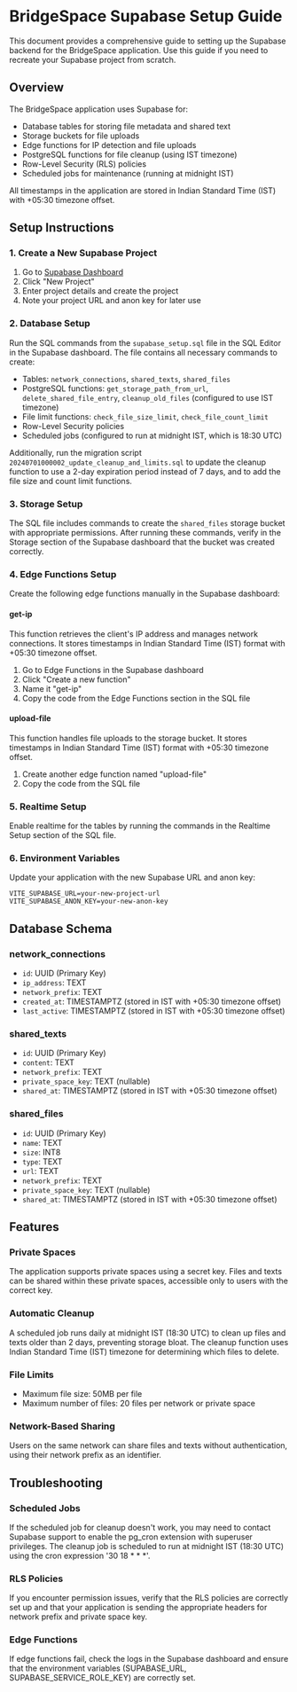 # BridgeSpace Supabase Setup Guide

This document provides a comprehensive guide to setting up the Supabase backend for the BridgeSpace application. Use this guide if you need to recreate your Supabase project from scratch.

## Overview

The BridgeSpace application uses Supabase for:
- Database tables for storing file metadata and shared text
- Storage buckets for file uploads
- Edge functions for IP detection and file uploads
- PostgreSQL functions for file cleanup (using IST timezone)
- Row-Level Security (RLS) policies
- Scheduled jobs for maintenance (running at midnight IST)

All timestamps in the application are stored in Indian Standard Time (IST) with +05:30 timezone offset.

## Setup Instructions

### 1. Create a New Supabase Project

1. Go to [Supabase Dashboard](https://app.supabase.io/)
2. Click "New Project"
3. Enter project details and create the project
4. Note your project URL and anon key for later use

### 2. Database Setup

Run the SQL commands from the `supabase_setup.sql` file in the SQL Editor in the Supabase dashboard. The file contains all necessary commands to create:

- Tables: `network_connections`, `shared_texts`, `shared_files`
- PostgreSQL functions: `get_storage_path_from_url`, `delete_shared_file_entry`, `cleanup_old_files` (configured to use IST timezone)
- File limit functions: `check_file_size_limit`, `check_file_count_limit`
- Row-Level Security policies
- Scheduled jobs (configured to run at midnight IST, which is 18:30 UTC)

Additionally, run the migration script `20240701000002_update_cleanup_and_limits.sql` to update the cleanup function to use a 2-day expiration period instead of 7 days, and to add the file size and count limit functions.

### 3. Storage Setup

The SQL file includes commands to create the `shared_files` storage bucket with appropriate permissions. After running these commands, verify in the Storage section of the Supabase dashboard that the bucket was created correctly.

### 4. Edge Functions Setup

Create the following edge functions manually in the Supabase dashboard:

#### get-ip
This function retrieves the client's IP address and manages network connections. It stores timestamps in Indian Standard Time (IST) format with +05:30 timezone offset.

1. Go to Edge Functions in the Supabase dashboard
2. Click "Create a new function"
3. Name it "get-ip"
4. Copy the code from the Edge Functions section in the SQL file

#### upload-file
This function handles file uploads to the storage bucket. It stores timestamps in Indian Standard Time (IST) format with +05:30 timezone offset.

1. Create another edge function named "upload-file"
2. Copy the code from the SQL file

### 5. Realtime Setup

Enable realtime for the tables by running the commands in the Realtime Setup section of the SQL file.

### 6. Environment Variables

Update your application with the new Supabase URL and anon key:

```
VITE_SUPABASE_URL=your-new-project-url
VITE_SUPABASE_ANON_KEY=your-new-anon-key
```

## Database Schema

### network_connections
- `id`: UUID (Primary Key)
- `ip_address`: TEXT
- `network_prefix`: TEXT
- `created_at`: TIMESTAMPTZ (stored in IST with +05:30 timezone offset)
- `last_active`: TIMESTAMPTZ (stored in IST with +05:30 timezone offset)

### shared_texts
- `id`: UUID (Primary Key)
- `content`: TEXT
- `network_prefix`: TEXT
- `private_space_key`: TEXT (nullable)
- `shared_at`: TIMESTAMPTZ (stored in IST with +05:30 timezone offset)

### shared_files
- `id`: UUID (Primary Key)
- `name`: TEXT
- `size`: INT8
- `type`: TEXT
- `url`: TEXT
- `network_prefix`: TEXT
- `private_space_key`: TEXT (nullable)
- `shared_at`: TIMESTAMPTZ (stored in IST with +05:30 timezone offset)

## Features

### Private Spaces
The application supports private spaces using a secret key. Files and texts can be shared within these private spaces, accessible only to users with the correct key.

### Automatic Cleanup
A scheduled job runs daily at midnight IST (18:30 UTC) to clean up files and texts older than 2 days, preventing storage bloat. The cleanup function uses Indian Standard Time (IST) timezone for determining which files to delete.

### File Limits
- Maximum file size: 50MB per file
- Maximum number of files: 20 files per network or private space

### Network-Based Sharing
Users on the same network can share files and texts without authentication, using their network prefix as an identifier.

## Troubleshooting

### Scheduled Jobs
If the scheduled job for cleanup doesn't work, you may need to contact Supabase support to enable the pg_cron extension with superuser privileges. The cleanup job is scheduled to run at midnight IST (18:30 UTC) using the cron expression '30 18 * * *'.

### RLS Policies
If you encounter permission issues, verify that the RLS policies are correctly set up and that your application is sending the appropriate headers for network prefix and private space key.

### Edge Functions
If edge functions fail, check the logs in the Supabase dashboard and ensure that the environment variables (SUPABASE_URL, SUPABASE_SERVICE_ROLE_KEY) are correctly set.

